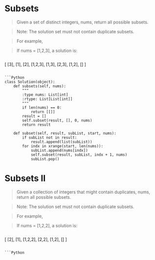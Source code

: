 # Subsets

> Given a set of distinct integers, nums, return all possible subsets.

> Note: The solution set must not contain duplicate subsets.

> For example,

> If nums = [1,2,3], a solution is:

> ```
[
  [3],
  [1],
  [2],
  [1,2,3],
  [1,3],
  [2,3],
  [1,2],
  []
]
```

```Python
class Solution(object):
    def subsets(self, nums):
        """
        :type nums: List[int]
        :rtype: List[List[int]]
        """
        if len(nums) == 0:
            return [[]]
        result = []
        self.subset(result, [], 0, nums)
        return result

    def subset(self, result, subList, start, nums):
        if subList not in result:
            result.append(list(subList))
        for indx in xrange(start, len(nums)):
            subList.append(nums[indx])
            self.subset(result, subList, indx + 1, nums)
            subList.pop()
```

# Subsets II

> Given a collection of integers that might contain duplicates, nums, return all possible subsets.

> Note: The solution set must not contain duplicate subsets.

> For example,

> If nums = [1,2,2], a solution is:

> ```
[
  [2],
  [1],
  [1,2,2],
  [2,2],
  [1,2],
  []
]
```

```Python

```
